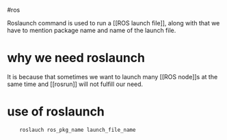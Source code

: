 #ros 

Roslaunch command is used to run a [[ROS launch file]], along with that we have to mention package name and name of the launch file. 
# why we need roslaunch 
It is because that sometimes we want to launch many [[ROS node]]s at the same time and [[rosrun]] will not fulfill our need. 

# use of roslaunch
```shell
	roslauch ros_pkg_name launch_file_name
```
